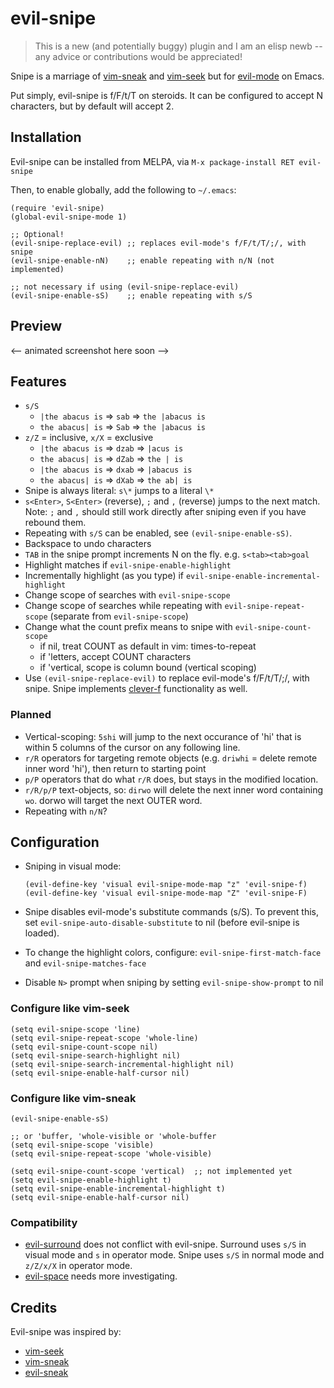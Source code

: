 # evil-snipe

> This is a new (and potentially buggy) plugin and I am an elisp newb -- any
> advice or contributions would be appreciated!

Snipe is a marriage of [vim-sneak](https://github.com/justinmk/vim-sneak) and
[vim-seek](https://github.com/goldfeld/vim-seek) but for
[evil-mode](https://gitorious.org/evil/pages/Home) on Emacs.

Put simply, evil-snipe is f/F/t/T on steroids. It can be configured to accept N
characters, but by default will accept 2.

## Installation

Evil-snipe can be installed from MELPA, via `M-x package-install RET evil-snipe`

Then, to enable globally, add the following to `~/.emacs`:

```elisp
(require 'evil-snipe)
(global-evil-snipe-mode 1)

;; Optional!
(evil-snipe-replace-evil) ;; replaces evil-mode's f/F/t/T/;/, with snipe
(evil-snipe-enable-nN)    ;; enable repeating with n/N (not implemented)

;; not necessary if using (evil-snipe-replace-evil)
(evil-snipe-enable-sS)    ;; enable repeating with s/S
```

## Preview

<-- animated screenshot here soon -->

## Features

  * `s/S`
    * `|the abacus is` => `sab`  => `the |abacus is`
    * `the abacus| is` => `Sab`  => `the |abacus is`
  * `z/Z` = inclusive, `x/X` = exclusive
    * `|the abacus is` => `dzab` => `|acus is`
    * `the abacus| is` => `dZab` => `the | is`
    * `|the abacus is` => `dxab` => `|abacus is`
    * `the abacus| is` => `dXab` => `the ab| is`
  * Snipe is always literal: `s\*` jumps to a literal `\*`
  * `s<Enter>`, `S<Enter>` (reverse), `;` and `,` (reverse) jumps to the next
    match. Note: `;` and `,` should still work directly after sniping even if
    you have rebound them.
  * Repeating with `s/S` can be enabled, see `(evil-snipe-enable-sS)`.
  * Backspace to undo characters
  * `TAB` in the snipe prompt increments N on the fly. e.g. `s<tab><tab>goal`
  * Highlight matches if `evil-snipe-enable-highlight`
  * Incrementally highlight (as you type) if
    `evil-snipe-enable-incremental-highlight`
  * Change scope of searches with `evil-snipe-scope`
  * Change scope of searches while repeating with `evil-snipe-repeat-scope`
    (separate from `evil-snipe-scope`)
  * Change what the count prefix means to snipe with `evil-snipe-count-scope`
    * if nil, treat COUNT as default in vim: times-to-repeat
    * if 'letters, accept COUNT characters
    * if 'vertical, scope is column bound (vertical scoping)
  * Use `(evil-snipe-replace-evil)` to replace evil-mode's f/F/t/T/;/, with
    snipe. Snipe implements [clever-f](https://github.com/rhysd/clever-f.vim)
    functionality as well.

### Planned

  * Vertical-scoping: `5shi` will jump to the next occurance of 'hi' that is
    within 5 columns of the cursor on any following line.
  * `r/R` operators for targeting remote objects (e.g. `driwhi` = delete remote inner word
    'hi'), then return to starting point
  * `p/P` operators that do what `r/R` does, but stays in the modified location.
  * `r/R/p/P` text-objects, so: `dirwo` will delete the next inner word containing `wo`.
    dorwo will target the next OUTER word.
  * Repeating with `n/N`?

## Configuration

* Sniping in visual mode:

  ```elisp
  (evil-define-key 'visual evil-snipe-mode-map "z" 'evil-snipe-f)
  (evil-define-key 'visual evil-snipe-mode-map "Z" 'evil-snipe-F)
  ```
* Snipe disables evil-mode's substitute commands (s/S). To prevent this,
  set `evil-snipe-auto-disable-substitute` to nil (before evil-snipe is loaded).

* To change the highlight colors, configure: `evil-snipe-first-match-face` and
  `evil-snipe-matches-face`

* Disable `N>` prompt when sniping by setting `evil-snipe-show-prompt` to nil

### Configure like vim-seek

```elisp
(setq evil-snipe-scope 'line)
(setq evil-snipe-repeat-scope 'whole-line)
(setq evil-snipe-count-scope nil)
(setq evil-snipe-search-highlight nil)
(setq evil-snipe-search-incremental-highlight nil)
(setq evil-snipe-enable-half-cursor nil)
```

### Configure like vim-sneak

```elisp
(evil-snipe-enable-sS)

;; or 'buffer, 'whole-visible or 'whole-buffer
(setq evil-snipe-scope 'visible)
(setq evil-snipe-repeat-scope 'whole-visible)

(setq evil-snipe-count-scope 'vertical)  ;; not implemented yet
(setq evil-snipe-enable-highlight t)
(setq evil-snipe-enable-incremental-highlight t)
(setq evil-snipe-enable-half-cursor nil)
```

### Compatibility

* [evil-surround](https://github.com/timcharper/evil-surround) does not conflict
  with evil-snipe. Surround uses `s/S` in visual mode and `s` in operator mode.
  Snipe uses `s/S` in normal mode and `z/Z/x/X` in operator mode.
* [evil-space](https://github.com/linktohack/evil-space) needs more investigating.

## Credits

Evil-snipe was inspired by:

* [vim-seek](https://github.com/goldfeld/vim-seek)
* [vim-sneak](https://github.com/justinmk/vim-sneak)
* [evil-sneak](https://github.com/AshleyMoni/evil-sneak)
